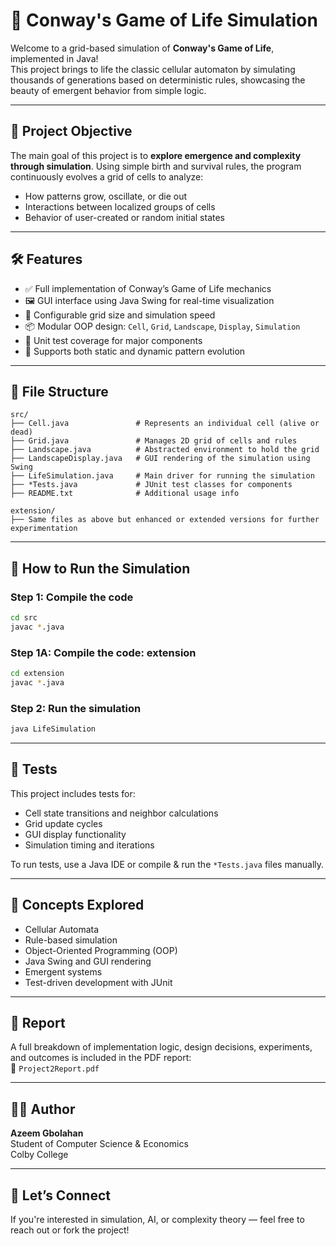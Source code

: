# 🧬 Conway's Game of Life Simulation

Welcome to a grid-based simulation of **Conway's Game of Life**, implemented in Java!  
This project brings to life the classic cellular automaton by simulating thousands of generations based on deterministic rules, showcasing the beauty of emergent behavior from simple logic.

---

## 🎯 Project Objective

The main goal of this project is to **explore emergence and complexity through simulation**. Using simple birth and survival rules, the program continuously evolves a grid of cells to analyze:

- How patterns grow, oscillate, or die out
- Interactions between localized groups of cells
- Behavior of user-created or random initial states

---

## 🛠 Features

- ✅ Full implementation of Conway’s Game of Life mechanics  
- 🖼 GUI interface using Java Swing for real-time visualization  
- 📏 Configurable grid size and simulation speed  
- 📦 Modular OOP design: `Cell`, `Grid`, `Landscape`, `Display`, `Simulation`  
- 🧪 Unit test coverage for major components  
- 📄 Supports both static and dynamic pattern evolution  

---

## 📁 File Structure

```
src/
├── Cell.java               # Represents an individual cell (alive or dead)
├── Grid.java               # Manages 2D grid of cells and rules
├── Landscape.java          # Abstracted environment to hold the grid
├── LandscapeDisplay.java   # GUI rendering of the simulation using Swing
├── LifeSimulation.java     # Main driver for running the simulation
├── *Tests.java             # JUnit test classes for components
├── README.txt              # Additional usage info
```

```
extension/
├── Same files as above but enhanced or extended versions for further experimentation
```

---

## 🧪 How to Run the Simulation

### Step 1: Compile the code

```bash
cd src
javac *.java
```

### Step 1A: Compile the code: extension

```bash
cd extension
javac *.java
```

### Step 2: Run the simulation

```bash
java LifeSimulation
```

---

## 🧪 Tests

This project includes tests for:

- Cell state transitions and neighbor calculations
- Grid update cycles
- GUI display functionality
- Simulation timing and iterations

To run tests, use a Java IDE or compile & run the `*Tests.java` files manually.

---

## 🧠 Concepts Explored

- Cellular Automata  
- Rule-based simulation  
- Object-Oriented Programming (OOP)  
- Java Swing and GUI rendering  
- Emergent systems  
- Test-driven development with JUnit  

---

## 📄 Report

A full breakdown of implementation logic, design decisions, experiments, and outcomes is included in the PDF report:  
📘 `Project2Report.pdf`

---

## 👨‍💻 Author

**Azeem Gbolahan**  
Student of Computer Science & Economics  
Colby College

---

## 🚀 Let’s Connect

If you're interested in simulation, AI, or complexity theory — feel free to reach out or fork the project!

